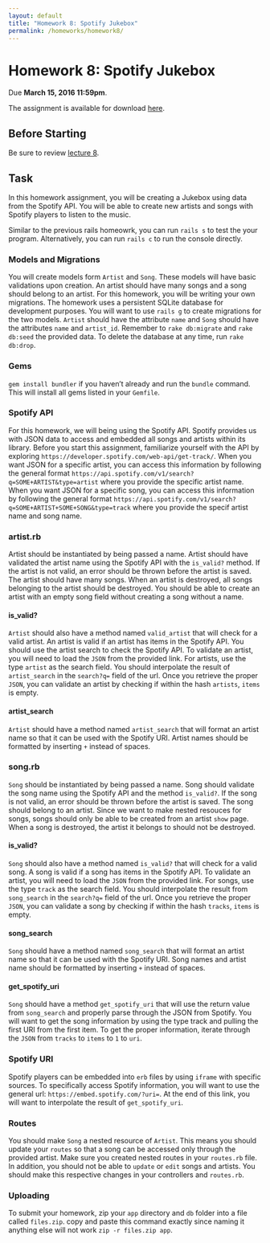 ```yaml
---
layout: default
title: "Homework 8: Spotify Jukebox"
permalink: /homeworks/homework8/
---
```


# Homework 8: Spotify Jukebox
Due **March 15, 2016 11:59pm**.

The assignment is available for download [here](cis196_homework_8.zip).

## Before Starting
Be sure to review [lecture 8](//seas.upenn.edu/~cis196/lectures/lecture8.html).

## Task
In this homework assignment, you will be creating a Jukebox using data from the Spotify API. You will be able to create new artists and songs with Spotify players to listen to the music. 

Similar to the previous rails homeowrk, you can run `rails s` to test the your program. Alternatively, you can run `rails c` to run the console directly.

### Models and Migrations
You will create models form `Artist` and `Song`. These models will have basic validations upon creation. An artist should have many songs and a song should belong to an artist. For this homework, you will be writing your own migrations. The homework uses a persistent SQLite database for development purposes. You will want to use `rails g` to create migrations for the two models. `Artist` should have the attribute `name` and `Song` should have the attributes `name` and `artist_id`. Remember to `rake db:migrate` and `rake db:seed` the provided data. To delete the database at any time, run `rake db:drop`.

### Gems
`gem install bundler` if you haven’t already and run the `bundle` command. This will install all gems listed in your `Gemfile`.

### Spotify API
For this homework, we will being using the Spotify API. Spotify provides us with JSON data to access and embedded all songs and artists within its library. Before you start this assignment, familiarize yourself with the API by exploring `https://developer.spotify.com/web-api/get-track/`. When you want JSON for a specific artist, you can access this information by following the general format `https://api.spotify.com/v1/search?q=SOME+ARTIST&type=artist` where you provide the specific artist name. When you want JSON for a specific song, you can access this information by following the general format `https://api.spotify.com/v1/search?q=SOME+ARTIST+SOME+SONG&type=track` where you provide the specif artist name and song name.

### artist.rb
Artist should be instantiated by being passed a name. Artist should have validated the artist name using the Spotify API with the `is_valid?` method. If the artist is not valid, an error should be thrown before the artist is saved. The artist should have many songs. When an artist is destroyed, all songs belonging to the artist should be destroyed. You should be able to create an artist with an empty song field without creating a song without a name.

#### is_valid?
`Artist` should also have a method named `valid_artist` that will check for a valid artist. An artist is valid if an artist has items in the Spotify API. You should use the artist search to check the Spotify API. To validate an artist, you will need to load the `JSON` from the provided link. For artists, use the type `artist` as the search field. You should interpolate the result of `artist_search` in the `search?q=` field of the url. Once you retrieve the proper `JSON`, you can validate an artist by checking if within the hash `artists`, `items` is empty. 

#### artist_search
`Artist` should have a method named `artist_search` that will format an artist name so that it can be used with the Spotify URI. Artist names should be formatted by inserting `+` instead of spaces.

### song.rb
`Song` should be instantiated by being passed a name. Song should validate the song name using the Spotify API and the method `is_valid?`. If the song is not valid, an error should be thrown before the artist is saved. The song should belong to an artist. Since we want to make nested resouces for songs, songs should only be able to be created from an artist `show` page. When a song is destroyed, the artist it belongs to should not be destroyed. 

#### is_valid?
`Song` should also have a method named `is_valid?` that will check for a valid song. A song is valid if a song has items in the Spotify API. To validate an artist, you will need to load the `JSON` from the provided link. For songs, use the type `track` as the search field. You should interpolate the result from `song_search` in the `search?q=` field of the url. Once you retrieve the proper `JSON`, you can validate a song by checking if within the hash `tracks`, `items` is empty. 

#### song_search
`Song` should have a method named `song_search` that will format an artist name so that it can be used with the Spotify URI. Song names and artist name should be formatted by inserting `+` instead of spaces.

#### get_spotify_uri
`Song` should have a method `get_spotify_uri` that will use the return value from `song_search` and properly parse through the JSON from Spotify. You will want to get the song information by using the type track and pulling the first URI from the first item. To get the proper information, iterate through the `JSON` from `tracks` to `items` to `1` to `uri`.

### Spotify URI
Spotify players can be embedded into `erb` files by using `iframe` with specific sources. To specifically access Spotify information, you will want to use the general url: `https://embed.spotify.com/?uri=`. At the end of this link, you will want to interpolate the result of `get_spotify_uri`.

### Routes
You should make `Song` a nested resource of `Artist`. This means you should update your `routes` so that a song can be accessed only through the provided artist. Make sure you created nested routes in your `routes.rb` file. In addition, you should not be able to `update` or `edit` songs and artists. You should make this respective changes in your controllers and `routes.rb`.

### Uploading
To submit your homework, zip your `app` directory and `db` folder into a file called `files.zip`. copy and paste this command exactly since naming it anything else will not work `zip -r files.zip app`.
